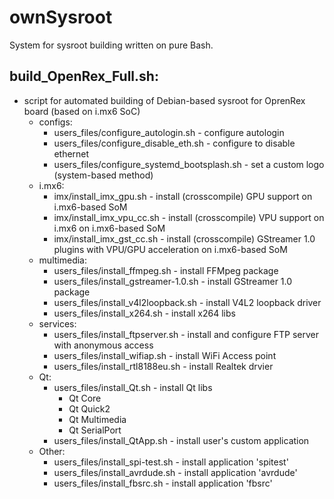 # ownSysroot
System for sysroot building written on pure Bash.

## build_OpenRex_Full.sh:
* script for automated building of Debian-based sysroot for OprenRex board (based on i.mx6 SoC)
    * configs:
        * users_files/configure_autologin.sh - configure autologin
        * users_files/configure_disable_eth.sh - configure to disable ethernet
        * users_files/configure_systemd_bootsplash.sh - set a custom logo (system-based method)
    * i.mx6:
        * imx/install_imx_gpu.sh - install (crosscompile) GPU support on i.mx6-based SoM
        * imx/install_imx_vpu_cc.sh - install (crosscompile) VPU support on i.mx6 on i.mx6-based SoM
        * imx/install_imx_gst_cc.sh - install (crosscompile) GStreamer 1.0 plugins with VPU/GPU acceleration on i.mx6-based SoM
    * multimedia:
        * users_files/install_ffmpeg.sh - install FFMpeg package
        * users_files/install_gstreamer-1.0.sh - install GStreamer 1.0 package
        * users_files/install_v4l2loopback.sh - install V4L2 loopback driver
        * users_files/install_x264.sh - install x264 libs
    * services:
        * users_files/install_ftpserver.sh - install and configure FTP server with anonymous access
        * users_files/install_wifiap.sh - install WiFi Access point
        * users_files/install_rtl8188eu.sh - install Realtek drvier
    * Qt:
        * users_files/install_Qt.sh - install Qt libs
            * Qt Core
            * Qt Quick2
            * Qt Multimedia
            * Qt SerialPort
        * users_files/install_QtApp.sh - install user's custom application
    * Other:
        * users_files/install_spi-test.sh - install application 'spitest'
        * users_files/install_avrdude.sh - install application 'avrdude'
        * users_files/install_fbsrc.sh - install application 'fbsrc'



